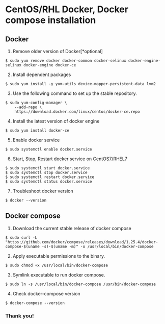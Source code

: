 # CentOS/RHL Docker, Docker compose installation

## Docker
1. Remove older version of Docker[*optional]
```
$ sudo yum remove docker docker-common docker-selinux docker-engine-selinux docker-engine docker-ce
```

2. Install dependent packages
```
$ sudo yum install -y yum-utils device-mapper-persistent-data lvm2
```

3. Use the following command to set up the stable repository.
```
$ sudo yum-config-manager \
    --add-repo \
    https://download.docker.com/linux/centos/docker-ce.repo
```    

4. Install the latest version of docker engine
```
$ sudo yum install docker-ce
```

5. Enable docker service
```
$ sudo systemctl enable docker.service
```

6. Start, Stop, Restart docker service on CentOS7/RHEL7
```
$ sudo systemctl start docker.service
$ sudo systemctl stop docker.service
$ sudo systemctl restart docker.service
$ sudo systemctl status docker.service
```

7. Troubleshoot docker version
```
$ docker --version
```

## Docker compose
1. Download the current stable release of docker compose
```
$ sudo curl -L "https://github.com/docker/compose/releases/download/1.25.4/docker-compose-$(uname -s)-$(uname -m)" -o /usr/local/bin/docker-compose
```

2. Apply executable permissions to the binary.
```
$ sudo chmod +x /usr/local/bin/docker-compose
```

3. Symlink executable to run docker compose.
```
$ sudo ln -s /usr/local/bin/docker-compose /usr/bin/docker-compose
```

4. Check docker-compose version
```
$ docker-compose --version
```

### Thank you!
